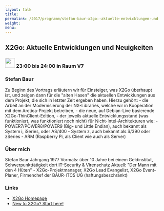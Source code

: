 ```yaml
---
layout: talk
title:
permalink: /2017/programm/stefan-baur-x2go:-aktuelle-entwicklungen-und-neuigkeiten/
weight:
menu:
---
```

## X2Go: Aktuelle Entwicklungen und Neuigkeiten

### <img height = "32" src="../../../images/talk.svg"> 23:00 bis 24:00 in Raum V7

### Stefan Baur

Zu Beginn des Vortrags erläutern wir für Einsteiger, was X2Go überhaupt ist, und zeigen dann für die "alten Hasen" die aktuellen Entwicklungen aus dem Projekt, die sich in letzter Zeit ergeben haben. Hierzu gehört: - die Arbeit an der Modernisierung der NX-Libraries, welche wir in   Kooperation mit dem Arctica-Projekt betreiben, - die neue, auf Debian-Live basierende X2Go-ThinClient-Edition, - der jeweils aktuelle Entwicklungsstand (was funktioniert, was funktioniert   noch nicht) für Nicht-Intel-Architekturen wie:   - POWER7/POWER8/POWER9 (Big- und Little Endian), auch bekannt als     System i, iSeries, oder AS/400   - System z, auch bekannt als S/390 oder zSeries   - ARM (Raspberry Pi, als Client wie auch als Server)

### Über mich

Stefan Baur Jahrgang 1977 Vormals: über 10 Jahre bei einem Geldinstitut, Schwerpunkttätigkeit dort IT-Security & Virenschutz Aktuell: "Der Mann mit den 4 Hüten" - X2Go-Projektmanager, X2Go Lead Evangelist, X2Go Event-Planer, Firmenchef der BAUR-ITCS UG (haftungsbeschränkt)

### Links

- <a href="http://www.x2go.org/" target="_blank">X2Go Homepage</a>
- <a href="http://wiki.x2go.org/doku.php/doc:newtox2go" target="_blank">New to X2Go? Start here!</a>